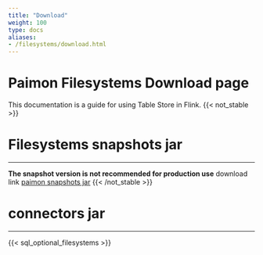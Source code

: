 ```yaml
---
title: "Download"
weight: 100
type: docs
aliases:
- /filesystems/download.html
---
```

<!--
Licensed to the Apache Software Foundation (ASF) under one
or more contributor license agreements.  See the NOTICE file
distributed with this work for additional information
regarding copyright ownership.  The ASF licenses this file
to you under the Apache License, Version 2.0 (the
"License"); you may not use this file except in compliance
with the License.  You may obtain a copy of the License at

  http://www.apache.org/licenses/LICENSE-2.0

Unless required by applicable law or agreed to in writing,
software distributed under the License is distributed on an
"AS IS" BASIS, WITHOUT WARRANTIES OR CONDITIONS OF ANY
KIND, either express or implied.  See the License for the
specific language governing permissions and limitations
under the License.
-->

# Paimon Filesystems Download page

This documentation is a guide for using Table Store in Flink.
{{< not_stable >}}
# Filesystems snapshots jar
-------------------
**The snapshot version is not recommended for production use**
download link [paimon snapshots jar](https://repository.apache.org/content/repositories/snapshots/org/apache/paimon/)
{{< /not_stable >}}
# connectors jar
-------------------
{{< sql_optional_filesystems >}}

